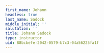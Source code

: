 ```yaml
---
first_name: Johann
headless: true
last_name: Sadock
middle_initial: ''
salutation: ''
title: Johann Sadock
type: instructor
uid: 88bcbefe-2042-0579-b7c3-04a56225fa1f
---
```

